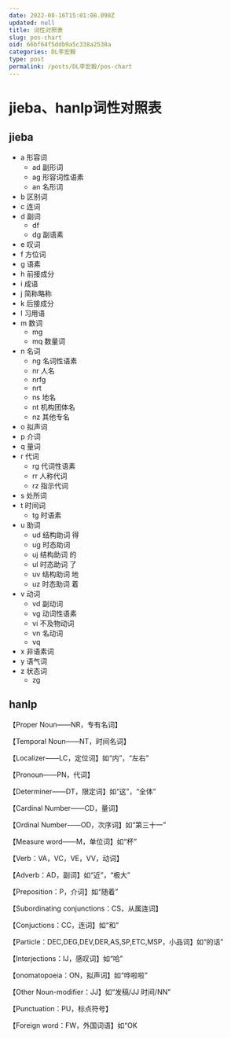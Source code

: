 ```yaml
---
date: 2022-08-16T15:01:08.098Z
updated: null
title: 词性对照表
slug: pos-chart
oid: 66bf64f5ddb9a5c338a2538a
categories: DL李宏毅
type: post
permalink: /posts/DL李宏毅/pos-chart
---
```



# jieba、hanlp词性对照表

## jieba

- a 形容词  
  - ad 副形词  
  - ag 形容词性语素  
  - an 名形词  
- b 区别词  
- c 连词  
- d 副词  
  - df   
  - dg 副语素  
- e 叹词  
- f 方位词  
- g 语素  
- h 前接成分  
- i 成语 
- j 简称略称  
- k 后接成分  
- l 习用语  
- m 数词  
  - mg 
  - mq 数量词  
- n 名词  
  - ng 名词性语素  
  - nr 人名  
  - nrfg    
  - nrt  
  - ns 地名  
  - nt 机构团体名  
  - nz 其他专名  
- o 拟声词  
- p 介词  
- q 量词  
- r 代词  
  - rg 代词性语素  
  - rr 人称代词  
  - rz 指示代词  
- s 处所词  
- t 时间词  
  - tg 时语素  
- u 助词  
  - ud 结构助词 得
  - ug 时态助词
  - uj 结构助词 的
  - ul 时态助词 了
  - uv 结构助词 地
  - uz 时态助词 着
- v 动词  
  - vd 副动词
  - vg 动词性语素  
  - vi 不及物动词  
  - vn 名动词  
  - vq 
- x 非语素词  
- y 语气词  
- z 状态词  
  - zg 

## hanlp

【Proper Noun——NR，专有名词】

【Temporal Noun——NT，时间名词】

【Localizer——LC，定位词】如“内”，“左右”

【Pronoun——PN，代词】

【Determiner——DT，限定词】如“这”，“全体”

【Cardinal Number——CD，量词】

【Ordinal Number——OD，次序词】如“第三十一”

【Measure word——M，单位词】如“杯”

【Verb：VA，VC，VE，VV，动词】

【Adverb：AD，副词】如“近”，“极大”

【Preposition：P，介词】如“随着”

【Subordinating conjunctions：CS，从属连词】

【Conjuctions：CC，连词】如“和”

【Particle：DEC,DEG,DEV,DER,AS,SP,ETC,MSP，小品词】如“的话”

【Interjections：IJ，感叹词】如“哈”

【onomatopoeia：ON，拟声词】如“哗啦啦”

【Other Noun-modifier：JJ】如“发稿/JJ 时间/NN”

【Punctuation：PU，标点符号】

【Foreign word：FW，外国词语】如“OK